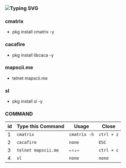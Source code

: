 ### ![Typing SVG](https://readme-typing-svg.herokuapp.com?color=%2349F707&size=30&lines=☣️+4-termux-features+☣️)


### cmatrix
- pkg install cmatrix -y

### cacafire
- pkg install libcaca -y

### mapscii.me
- telnet mapscii.me

### sl
- pkg install sl -y

### **COMMAND**
id |Type this Command | Usage | Close |
--|--|--|--|
1 |`cmatrix` | `cmatrix -h` | `ctrl + z`|
2 |`cacafire` | `none` | `ESC`|
3 |`telnet mapscii.me` | `←↑↓→` | `ctrl + c`|
4 |`sl` | `none` | `none`|

